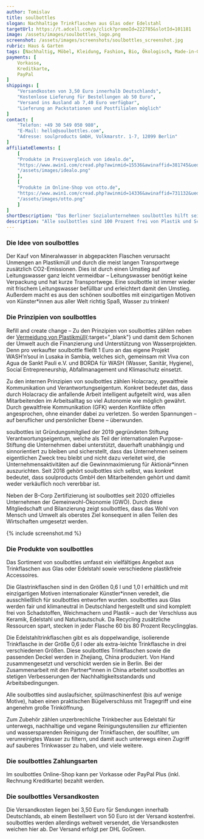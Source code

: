```yaml
---
author: Tomislav
title: soulbottles
slogan: Nachhaltige Trinkflaschen aus Glas oder Edelstahl
targetUrl: https://t.adcell.com/p/click?promoId=222785&slotId=101181
image: /assets/images/soulbottles_logo.png
screenshot: /assets/images/screenshots/soulbottles_screenshot.jpg
rubric: Haus & Garten
tags: [Nachhaltig, Möbel, Kleidung, Fashion, Bio, Ökologisch, Made-in-Germany]
payments: [
    Vorkasse,
    Kreditkarte,
    PayPal
]
shippings: [
    "Versandkosten von 3,50 Euro innerhalb Deutschlands",
    "Kostenlose Lieferung für Bestellungen ab 50 Euro",
    "Versand ins Ausland ab 7,40 Euro verfügbar",
    "Lieferung an Packstationen und Postfilialen möglich"
]
contact: [
    "Telefon: +49 30 549 050 980",
    "E-Mail: hello@soulbottles.com",
    "Adresse: soulproducts GmbH, Volkmarstr. 1-7, 12099 Berlin"
]
affiliateElements: [
    [
    "Produkte im Preisvergleich von idealo.de", 
    "https://www.awin1.com/cread.php?awinmid=15536&awinaffid=381745&ued=https%3A%2F%2Fwww.idealo.de%2Fpreisvergleich%2FMainSearchProductCategory.html%3Fq%3Dsoulbottles", 
    "/assets/images/idealo.png"
    ],
    [
    "Produkte im Online-Shop von otto.de", 
    "https://www.awin1.com/cread.php?awinmid=14336&awinaffid=731132&ued=https%3A%2F%2Fwww.otto.de%2Fsuche%2Fsoulbottles", 
    "/assets/images/otto.png"
    ]
]
shortDescription: "Das Berliner Sozialunternehmen soulbottles hilft seinen Kund*innen mit nachhaltig produzierten, wiederbefüllbaren Trinkflaschen aus Glas oder Edelstahl, auf Plastikflaschen zu verzichten und dabei jede Menge Müll und CO2 einzusparen."
description: "Alle soulbottles sind 100 Prozent frei von Plastik und Schadstoffen. Dafür wird in der Produktentwicklung auf ökologische Alternativen gesetzt, bei denen der Großteil der Rohware des Materials aus Deutschland kommt, um kurze Transportwege zu garantieren."
---
```


### Die Idee von soulbottles

Der Kauf von Mineralwasser in abgepackten Flaschen verursacht Unmengen an Plastikmüll und durch die meist langen Transportwege zusätzlich CO2-Emissionen. Dies ist durch einen Umstieg auf Leitungswasser ganz leicht vermeidbar – Leitungswasser benötigt keine Verpackung und hat kurze Transportwege. Eine soulbottle ist immer wieder mit frischem Leitungswasser befüllbar und erleichtert damit den Umstieg. Außerdem macht es aus den schönen soulbottles mit einzigartigen Motiven von Künster*innen aus aller Welt richtig Spaß, Wasser zu trinken!

### Die Prinzipien von soulbottles

Refill and create change – Zu den Prinzipien von soulbottles zählen neben der [Vermeidung von Plastikmüll](https://www.soulbottles.de/vision-mission/produkte){:target="_blank"} und damit dem Schonen der Umwelt auch die Finanzierung und Unterstützung von Wasserprojekten. Denn pro verkaufter soulbottle fließt 1 Euro an das eigene Projekt WASH’n’soul in Lusaka in Sambia, welches sich, gemeinsam mit Viva con Agua de Sankt Pauli e.V. und BORDA für WASH (Wasser, Sanitär, Hygiene), Social Entrepreneurship, Abfallmanagement und Klimaschutz einsetzt.

Zu den internen Prinzipien von soulbottles zählen Holacracy, gewaltfreie Kommunikation und Verantwortungseigentum. Konkret bedeutet das, dass durch Holacracy die anfallende Arbeit intelligent aufgeteilt wird, was allen Mitarbeitenden im Arbeitsalltag so viel Autonomie wie möglich gewährt. Durch gewaltfreie Kommunikation (GFK) werden Konflikte offen angesprochen, ohne einander dabei zu verletzen. So werden Spannungen – auf beruflicher und persönlicher Ebene – überwunden.

soulbottles ist Gründungsmitglied der 2019 gegründeten Stiftung Verantwortungseigentum, welche als Teil der internationalen Purpose-Stiftung die Unternehmen dabei unterstützt, dauerhaft unabhängig und sinnorientiert zu bleiben und sicherstellt, dass das Unternehmen seinem eigentlichen Zweck treu bleibt und nicht dazu verleitet wird, die Unternehmensaktivitäten auf die Gewinnmaximierung für Aktionär*innen auszurichten. Seit 2018 gehört soulbottles sich selbst, was konkret bedeutet, dass soulproducts GmbH den Mitarbeitenden gehört und damit weder verkäuflich noch vererbbar ist.

Neben der B-Corp Zertifizierung ist soulbottles seit 2020 offizielles Unternehmen der Gemeinwohl-Ökonomie (GWÖ). Durch diese Mitgliedschaft und Bilanzierung zeigt soulbottles, dass das Wohl von Mensch und Umwelt als oberstes Ziel konsequent in allen Teilen des Wirtschaften umgesetzt werden.

{% include screenshot.md %}

### Die Produkte von soulbottles

Das Sortiment von soulbottles umfasst ein vielfältiges Angebot aus Trinkflaschen aus Glas oder Edelstahl sowie verschiedene plastikfreie Accessoires. 

Die Glastrinkflaschen sind in den Größen 0,6 l und 1,0 l erhältlich und mit einzigartigen Motiven internationaler Künstler*innen veredelt, die ausschließlich für soulbottles entworfen wurden. soulbottles aus Glas werden fair und klimaneutral in Deutschland hergestellt und sind komplett frei von Schadstoffen, Weichmachern und Plastik – auch der Verschluss aus Keramik, Edelstahl und Naturkautschuk. Da Recycling zusätzliche Ressourcen spart, stecken in jeder Flasche 60 bis 80 Prozent Recyclingglas.

Die Edelstahltrinkflaschen gibt es als doppelwandige, isolierende Trinkflasche in der Größe 0,6 l oder als extra-leichte Trinkflasche in drei verschiedenen Größen. Diese soulbottles Trinkflaschen sowie die passenden Deckel werden in Zhejiang, China produziert. Von Hand zusammengesetzt und verschickt werden sie in Berlin. Bei der Zusammenarbeit mit den Partner*innen in China arbeitet soulbottles an stetigen Verbesserungen der Nachhaltigkeitsstandards und Arbeitsbedingungen.

Alle soulbottles sind auslaufsicher, spülmaschinenfest (bis auf wenige Motive), haben einen praktischen Bügelverschluss mit Tragegriff und eine angenehm große Trinköffnung.

Zum Zubehör zählen unzerbrechliche Trinkbecher aus Edelstahl für unterwegs, nachhaltige und vegane Reinigungsutensilien zur effizienten und wassersparenden Reinigung der Trinkflaschen, der soulfilter, um verunreinigtes Wasser zu filtern, und damit auch unterwegs einen Zugriff auf sauberes Trinkwasser zu haben, und viele weitere.

### Die soulbottles Zahlungsarten

Im soulbottles Online-Shop kann per Vorkasse oder PayPal Plus (inkl. Rechnung Kreditkarte) bezahlt werden.

### Die soulbottles Versandkosten

Die Versandkosten liegen bei 3,50 Euro für Sendungen innerhalb Deutschlands, ab einem Bestellwert von 50 Euro ist der Versand kostenfrei. soulbottles werden allerdings weltweit versendet, die Versandkosten weichen hier ab. Der Versand erfolgt per DHL GoGreen.